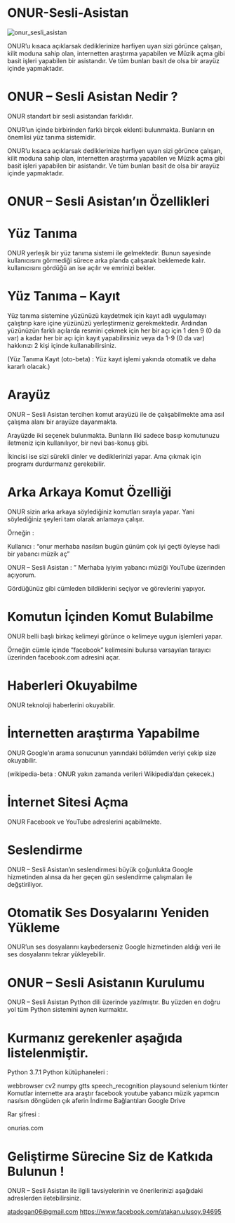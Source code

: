 # ONUR-Sesli-Asistan
![onur_sesli_asistan](https://repository-images.githubusercontent.com/247665179/a1975680-59b3-11eb-82d2-9d28e68edab2)

ONUR’u kısaca açıklarsak dediklerinize harfiyen uyan sizi görünce çalışan, kilit moduna sahip olan, internetten araştırma yapabilen ve Müzik açma gibi basit işleri yapabilen bir asistandır. Ve tüm bunları basit de olsa bir arayüz içinde yapmaktadır.

# ONUR – Sesli Asistan Nedir ?

ONUR standart bir sesli asistandan farklıdır.

ONUR’un içinde birbirinden farklı birçok eklenti bulunmakta. Bunların en önemlisi yüz tanıma sistemidir.

ONUR’u kısaca açıklarsak dediklerinize harfiyen uyan sizi görünce çalışan, kilit moduna sahip olan, internetten araştırma yapabilen ve Müzik açma gibi basit işleri yapabilen bir asistandır. Ve tüm bunları basit de olsa bir arayüz içinde yapmaktadır.

# ONUR – Sesli Asistan’ın Özellikleri

# Yüz Tanıma
ONUR yerleşik bir yüz tanıma sistemi ile gelmektedir. Bunun sayesinde kullanıcısını görmediği sürece arka planda çalışarak beklemede kalır. kullanıcısını gördüğü an ise açılır ve emrinizi bekler.

# Yüz Tanıma – Kayıt
Yüz tanıma sistemine yüzünüzü kaydetmek için kayıt adlı uygulamayı çalıştırıp kare içine yüzünüzü yerleştirmeniz gerekmektedir. Ardından yüzünüzün farklı açılarda resmini çekmek için her bir açı için 1 den 9 (0 da var) a kadar her bir açı için kayıt yapabilirsiniz veya da 1-9 (0 da var) hakkınızı 2 kişi içinde kullanabilirsiniz.



 

(Yüz Tanıma Kayıt (oto-beta) : Yüz kayıt işlemi yakında otomatik ve daha kararlı olacak.)

# Arayüz
ONUR – Sesli Asistan tercihen komut arayüzü ile de çalışabilmekte ama asıl çalışma alanı bir arayüze dayanmakta.

Arayüzde iki seçenek bulunmakta. Bunların ilki sadece basıp komutunuzu iletmeniz için kullanılıyor, bir nevi bas-konuş gibi.


 
İkincisi ise sizi sürekli dinler ve dediklerinizi yapar. Ama çıkmak için programı durdurmanız gerekebilir.



 
# Arka Arkaya Komut Özelliği
ONUR sizin arka arkaya söylediğiniz komutları sırayla yapar. Yani söylediğiniz şeyleri tam olarak anlamaya çalışır.

Örneğin :

Kullanıcı : “onur merhaba nasılsın bugün günüm çok iyi geçti öyleyse hadi bir yabancı müzik aç”

ONUR – Sesli Asistan : ” Merhaba iyiyim yabancı müziği YouTube üzerinden açıyorum.


 
Gördüğünüz gibi cümleden bildiklerini seçiyor ve görevlerini yapıyor.

# Komutun İçinden Komut Bulabilme
ONUR belli başlı birkaç kelimeyi görünce o kelimeye uygun işlemleri yapar.

Örneğin cümle içinde “facebook” kelimesini bulursa varsayılan tarayıcı üzerinden facebook.com adresini açar.

# Haberleri Okuyabilme
ONUR teknoloji haberlerini okuyabilir.

# İnternetten araştırma Yapabilme
ONUR Google’ın arama sonucunun yanındaki bölümden veriyi çekip size okuyabilir.

(wikipedia-beta : ONUR yakın zamanda verileri Wikipedia’dan çekecek.)

# İnternet Sitesi Açma
ONUR Facebook ve YouTube adreslerini açabilmekte.

# Seslendirme
ONUR – Sesli Asistan’ın seslendirmesi büyük çoğunlukta Google hizmetinden alınsa da her geçen gün seslendirme çalışmaları ile değştiriliyor.

# Otomatik Ses Dosyalarını Yeniden Yükleme
ONUR’un ses dosyalarını kaybederseniz Google hizmetinden aldığı veri ile ses dosyalarını tekrar yükleyebilir.

# ONUR – Sesli Asistanın Kurulumu
ONUR – Sesli Asistan Python dili üzerinde yazılmıştır. Bu yüzden en doğru yol tüm Python sistemini aynen kurmaktır.

# Kurmanız gerekenler aşağıda listelenmiştir.

Python 3.7.1
Python kütüphaneleri :

webbrowser
cv2
numpy
gtts
speech_recognition
playsound
selenium
tkinter
Komutlar
internette ara
araştır
facebook
youtube
yabancı müzik
yapımcın
nasılsın
döngüden çık
aferin
İndirme Bağlantıları
Google Drive

Rar şifresi :

onurias.com

# Geliştirme Sürecine Siz de Katkıda Bulunun !
ONUR – Sesli Asistan ile ilgili tavsiyelerinin ve önerilerinizi aşağıdaki adreslerden iletebilirsiniz.

atadogan06@gmail.com
https://www.facebook.com/atakan.ulusoy.94695
